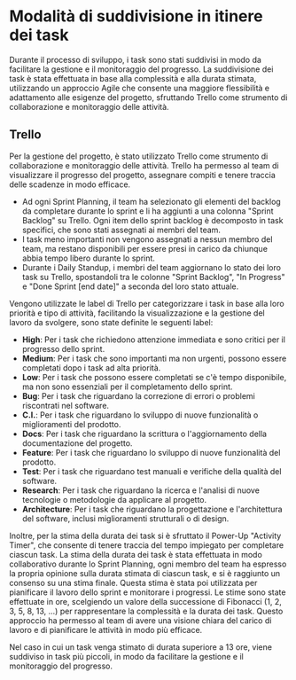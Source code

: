 # Modalità di suddivisione in itinere dei task

Durante il processo di sviluppo, i task sono stati suddivisi in modo da facilitare la gestione e il monitoraggio del progresso. La suddivisione dei task è stata effettuata in base alla complessità e alla durata stimata, utilizzando un approccio Agile che consente una maggiore flessibilità e adattamento alle esigenze del progetto, sfruttando Trello come strumento di collaborazione e monitoraggio delle attività.

## Trello

Per la gestione del progetto, è stato utilizzato Trello come strumento di collaborazione e monitoraggio delle attività. Trello ha permesso al team di visualizzare il progresso del progetto, assegnare compiti e tenere traccia delle scadenze in modo efficace.

- Ad ogni Sprint Planning, il team ha selezionato gli elementi del backlog da completare durante lo sprint e li ha aggiunti a una colonna "Sprint Backlog" su Trello. Ogni item dello sprint backlog è decomposto in task specifici, che sono stati assegnati ai membri del team.
- I task meno importanti non vengono assegnati a nessun membro del team, ma restano disponibili per essere presi in carico da chiunque abbia tempo libero durante lo sprint.
- Durante i Daily Standup, i membri del team aggiornano lo stato dei loro task su Trello, spostandoli tra le colonne "Sprint Backlog", "In Progress" e "Done Sprint [end date]" a seconda del loro stato attuale.

Vengono utilizzate le label di Trello per categorizzare i task in base alla loro priorità e tipo di attività, facilitando la visualizzazione e la gestione del lavoro da svolgere, sono state definite le seguenti label:

- **High**: Per i task che richiedono attenzione immediata e sono critici per il progresso dello sprint.
- **Medium**: Per i task che sono importanti ma non urgenti, possono essere completati dopo i task ad alta priorità.
- **Low**: Per i task che possono essere completati se c'è tempo disponibile, ma non sono essenziali per il completamento dello sprint.
- **Bug**: Per i task che riguardano la correzione di errori o problemi riscontrati nel software.
- **C.I.**: Per i task che riguardano lo sviluppo di nuove funzionalità o miglioramenti del prodotto.
- **Docs**: Per i task che riguardano la scrittura o l'aggiornamento della documentazione del progetto.
- **Feature**: Per i task che riguardano lo sviluppo di nuove funzionalità del prodotto.
- **Test**: Per i task che riguardano test manuali e verifiche della qualità del software.
- **Research**: Per i task che riguardano la ricerca e l'analisi di nuove tecnologie o metodologie da applicare al progetto.
- **Architecture**: Per i task che riguardano la progettazione e l'architettura del software, inclusi miglioramenti strutturali o di design.

Inoltre, per la stima della durata dei task si è sfruttato il Power-Up "Activity Timer", che consente di tenere traccia del tempo impiegato per completare ciascun task. La stima della durata dei task è stata effettuata in modo collaborativo durante lo Sprint Planning, ogni membro del team ha espresso la propria opinione sulla durata stimata di ciascun task, e si è raggiunto un consenso su una stima finale. Questa stima è stata poi utilizzata per pianificare il lavoro dello sprint e monitorare i progressi. Le stime sono state effettuate in ore, scelgiendo un valore della successione di Fibonacci (1, 2, 3, 5, 8, 13, ...) per rappresentare la complessità e la durata dei task. Questo approccio ha permesso al team di avere una visione chiara del carico di lavoro e di pianificare le attività in modo più efficace.

Nel caso in cui un task venga stimato di durata superiore a 13 ore, viene suddiviso in task più piccoli, in modo da facilitare la gestione e il monitoraggio del progresso.
